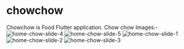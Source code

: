 # chowchow
Chowchow is Food Flutter application.
Chow chow Images:- 
![home-chow-slide-4](https://user-images.githubusercontent.com/52930613/122398693-c0683c00-cf97-11eb-8b74-134402f8c397.jpg)
![home-chow-slide-5](https://user-images.githubusercontent.com/52930613/122398699-c231ff80-cf97-11eb-972b-d2c44fb62150.jpg)
![home-chow-slide-1](https://user-images.githubusercontent.com/52930613/122398703-c2ca9600-cf97-11eb-80ad-ce16457c7df1.jpg)
![home-chow-slide-2](https://user-images.githubusercontent.com/52930613/122398706-c3fbc300-cf97-11eb-97ea-72e4bfa94896.jpg)
![home-chow-slide-3](https://user-images.githubusercontent.com/52930613/122398709-c4945980-cf97-11eb-9cd3-6b753d0a2c18.jpg)



